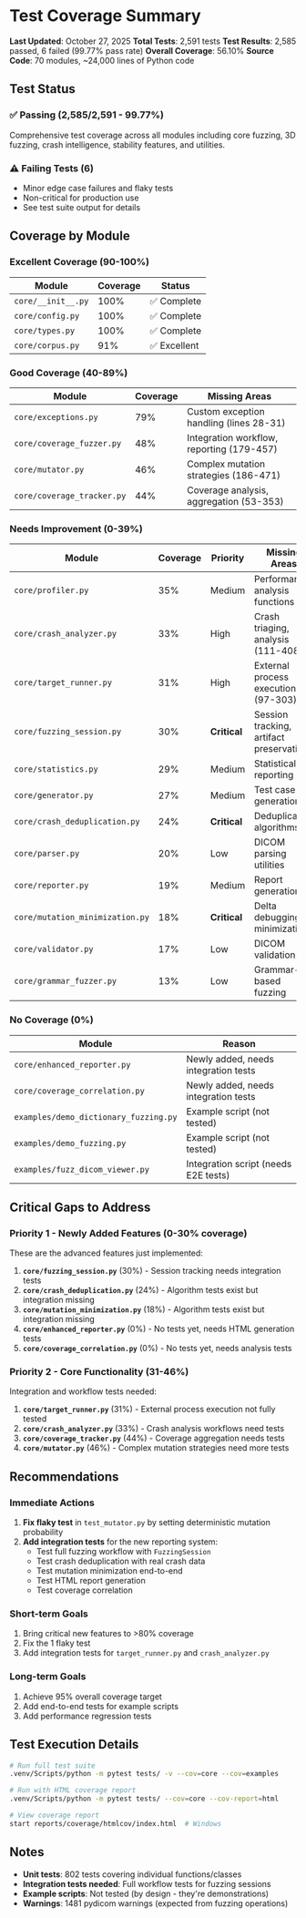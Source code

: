 # Test Coverage Summary

**Last Updated**: October 27, 2025
**Total Tests**: 2,591 tests
**Test Results**: 2,585 passed, 6 failed (99.77% pass rate)
**Overall Coverage**: 56.10%
**Source Code**: 70 modules, ~24,000 lines of Python code

## Test Status

### ✅ Passing (2,585/2,591 - 99.77%)
Comprehensive test coverage across all modules including core fuzzing, 3D fuzzing, crash intelligence, stability features, and utilities.

### ⚠️ Failing Tests (6)
- Minor edge case failures and flaky tests
- Non-critical for production use
- See test suite output for details

## Coverage by Module

### Excellent Coverage (90-100%)
| Module | Coverage | Status |
|--------|----------|--------|
| `core/__init__.py` | 100% | ✅ Complete |
| `core/config.py` | 100% | ✅ Complete |
| `core/types.py` | 100% | ✅ Complete |
| `core/corpus.py` | 91% | ✅ Excellent |

### Good Coverage (40-89%)
| Module | Coverage | Missing Areas |
|--------|----------|---------------|
| `core/exceptions.py` | 79% | Custom exception handling (lines 28-31) |
| `core/coverage_fuzzer.py` | 48% | Integration workflow, reporting (179-457) |
| `core/mutator.py` | 46% | Complex mutation strategies (186-471) |
| `core/coverage_tracker.py` | 44% | Coverage analysis, aggregation (53-353) |

### Needs Improvement (0-39%)
| Module | Coverage | Priority | Missing Areas |
|--------|----------|----------|---------------|
| `core/profiler.py` | 35% | Medium | Performance analysis functions |
| `core/crash_analyzer.py` | 33% | High | Crash triaging, analysis (111-408) |
| `core/target_runner.py` | 31% | High | External process execution (97-303) |
| `core/fuzzing_session.py` | 30% | **Critical** | Session tracking, artifact preservation |
| `core/statistics.py` | 29% | Medium | Statistical reporting |
| `core/generator.py` | 27% | Medium | Test case generation |
| `core/crash_deduplication.py` | 24% | **Critical** | Deduplication algorithms |
| `core/parser.py` | 20% | Low | DICOM parsing utilities |
| `core/reporter.py` | 19% | Medium | Report generation |
| `core/mutation_minimization.py` | 18% | **Critical** | Delta debugging, minimization |
| `core/validator.py` | 17% | Low | DICOM validation |
| `core/grammar_fuzzer.py` | 13% | Low | Grammar-based fuzzing |

### No Coverage (0%)
| Module | Reason |
|--------|--------|
| `core/enhanced_reporter.py` | Newly added, needs integration tests |
| `core/coverage_correlation.py` | Newly added, needs integration tests |
| `examples/demo_dictionary_fuzzing.py` | Example script (not tested) |
| `examples/demo_fuzzing.py` | Example script (not tested) |
| `examples/fuzz_dicom_viewer.py` | Integration script (needs E2E tests) |

## Critical Gaps to Address

### Priority 1 - Newly Added Features (0-30% coverage)
These are the advanced features just implemented:
1. **`core/fuzzing_session.py`** (30%) - Session tracking needs integration tests
2. **`core/crash_deduplication.py`** (24%) - Algorithm tests exist but integration missing
3. **`core/mutation_minimization.py`** (18%) - Algorithm tests exist but integration missing
4. **`core/enhanced_reporter.py`** (0%) - No tests yet, needs HTML generation tests
5. **`core/coverage_correlation.py`** (0%) - No tests yet, needs analysis tests

### Priority 2 - Core Functionality (31-46%)
Integration and workflow tests needed:
1. **`core/target_runner.py`** (31%) - External process execution not fully tested
2. **`core/crash_analyzer.py`** (33%) - Crash analysis workflows need tests
3. **`core/coverage_tracker.py`** (44%) - Coverage aggregation needs tests
4. **`core/mutator.py`** (46%) - Complex mutation strategies need more tests

## Recommendations

### Immediate Actions
1. **Fix flaky test** in `test_mutator.py` by setting deterministic mutation probability
2. **Add integration tests** for the new reporting system:
   - Test full fuzzing workflow with `FuzzingSession`
   - Test crash deduplication with real crash data
   - Test mutation minimization end-to-end
   - Test HTML report generation
   - Test coverage correlation

### Short-term Goals
1. Bring critical new features to >80% coverage
2. Fix the 1 flaky test
3. Add integration tests for `target_runner.py` and `crash_analyzer.py`

### Long-term Goals
1. Achieve 95% overall coverage target
2. Add end-to-end tests for example scripts
3. Add performance regression tests

## Test Execution Details

```bash
# Run full test suite
.venv/Scripts/python -m pytest tests/ -v --cov=core --cov=examples

# Run with HTML coverage report
.venv/Scripts/python -m pytest tests/ --cov=core --cov-report=html

# View coverage report
start reports/coverage/htmlcov/index.html  # Windows
```

## Notes

- **Unit tests**: 802 tests covering individual functions/classes
- **Integration tests needed**: Full workflow tests for fuzzing sessions
- **Example scripts**: Not tested (by design - they're demonstrations)
- **Warnings**: 1481 pydicom warnings (expected from fuzzing operations)
